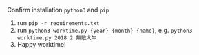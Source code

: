 Confirm installation `python3` and `pip`

1. run `pip -r requirements.txt`
2. run `python3 worktime.py {year} {month} {name}`, e.g. `python3 worktime.py 2018 2 無敵大牛`
3. Happy worktime!